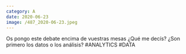 ```yaml
--- 
category: A 
date: 2020-06-23 
image: /487_2020-06-23.jpeg 
--- 
```


Os pongo este debate encima de vuestras mesas ¿Qué me decís? ¿Son primero los datos o los análisis? #ANALYTICS #DATA
